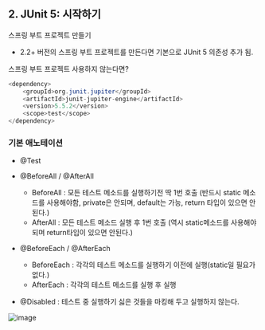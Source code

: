 
## 2. JUnit 5: 시작하기

스프링 부트 프로젝트 만들기 
+ 2.2+ 버전의 스프링 부트 프로젝트를 만든다면 기본으로 JUnit 5 의존성 추가 됨.

스프링 부트 프로젝트 사용하지 않는다면?

```java
<dependency>
    <groupId>org.junit.jupiter</groupId>
    <artifactId>junit-jupiter-engine</artifactId>
    <version>5.5.2</version>
    <scope>test</scope>
</dependency>
```

### 기본 애노테이션

+ @Test

+ @BeforeAll / @AfterAll
  - BeforeAll : 모든 테스트 메소드를 실행하기전 딱 1번 호출 (반드시 static 메소드를 사용해야함, private은 안되며, default는 가능, return 타입이 있으면 안된다.)
  - AfterAll : 모든 테스트 메소드 실행 후 1번 호출 (역시 static메소드를 사용해야되며 return타입이 있으면 안된다.)
  
+ @BeforeEach / @AfterEach
  - BeforeEach : 각각의 테스트 메소드를 실행하기 이전에 실행(static일 필요가 없다.)
  - AfterEach : 각각의 테스트 메소드를 실행 후 실행

+ @Disabled : 테스트 중 실행하기 싫은 것들을 마킹해 두고 실행하지 않는다.

![image](https://user-images.githubusercontent.com/49984996/104125897-f37d2280-539c-11eb-8a7d-64d53f0f88e8.png)


